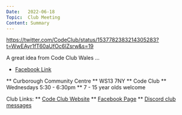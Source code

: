 ```yaml
---
Date:   2022-06-18
Topic:  Club Meeting
Content: Summary
---
```

https://twitter.com/CodeClub/status/1537782383214305283?t=WwEAyr1fT60aUfOc6lZsrw&s=19 

A great idea from Code Club Wales ...

* [Facebook Link](https://www.facebook.com/1481985248595237/posts/4948321888628205/)


** Curborough Community Centre
** WS13 7NY
** Code Club
** Wednesdays 5:30 - 6:30pm
** 7 - 15 year olds welcome

Club Links:
** [Code Club Website](https://lichfield-code-club.github.io/)
** [Facebook Page](https://www.facebook.com/LichfieldCoders)
** [Discord club messages](https://discord.gg/szz6xGK)
